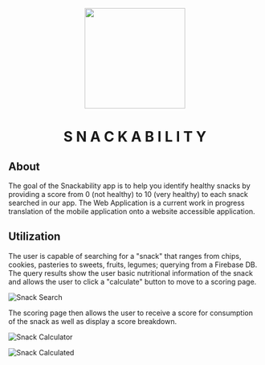 <p align = center> <img src = "./Documentation/images/snackability-logo.png" width = 200)> </p>

<h1 align=center>S N A C K A B I L I T Y</h1>

## About
The goal of the Snackability app is to help you identify healthy snacks by providing a score from 0 (not healthy) to 10 (very healthy) to each snack searched in our app.
The Web Application is a current work in progress translation of the mobile application onto a website accessible application.

## Utilization

The user is capable of searching for a "snack" that ranges from chips, cookies, pasteries to sweets, fruits, legumes; querying from a Firebase DB. 
The query results show the user basic nutritional information of the snack and allows the user to click a "calculate" button to move to a scoring page.

![Snack Search](./Documentation/images/snack-search-page.png)


The scoring page then allows the user to receive a score for consumption of the snack as well as display a score breakdown.

![Snack Calculator](./Documentation/images/snack-calculate.png)

![Snack Calculated](./Documentation/images/snack-calculated.png)

